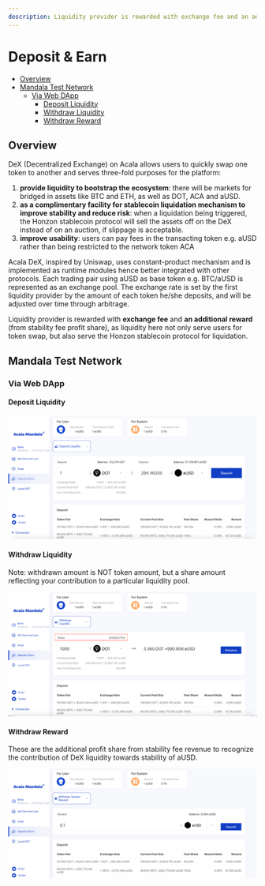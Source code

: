 ```yaml
---
description: Liquidity provider is rewarded with exchange fee and an additional reward.
---
```


# Deposit & Earn

* [Overview](https://wiki.acala.network/learn/basics/deposit-and-earn#overview)
* [Mandala Test Network](https://wiki.acala.network/learn/basics/deposit-and-earn#mandala-test-network)
  * [Via Web DApp](https://wiki.acala.network/learn/basics/deposit-and-earn#via-web-dapp)
    * [Deposit Liquidity](https://wiki.acala.network/learn/basics/deposit-and-earn#deposit-liquidity)
    * [Withdraw Liquidity](https://wiki.acala.network/learn/basics/deposit-and-earn#withdraw-liquidity)
    * [Withdraw Reward](https://wiki.acala.network/learn/basics/deposit-and-earn#withdraw-reward)

## Overview

DeX \(Decentralized Exchange\) on Acala allows users to quickly swap one token to another and serves three-fold purposes for the platform:

1. **provide liquidity to bootstrap the ecosystem**: there will be markets for bridged in assets like BTC and ETH, as well as DOT, ACA and aUSD.
2. **as a complimentary facility for stablecoin liquidation mechanism to improve stability and reduce risk**: when a liquidation being triggered, the Honzon stablecoin protocol will sell the assets off on the DeX instead of on an auction, if slippage is acceptable.
3. **improve usability**: users can pay fees in the transacting token e.g. aUSD rather than being restricted to the network token ACA

Acala DeX, inspired by Uniswap, uses constant-product mechanism and is implemented as runtime modules hence better integrated with other protocols. Each trading pair using aUSD as base token e.g. BTC/aUSD is represented as an exchange pool. The exchange rate is set by the first liquidity provider by the amount of each token he/she deposits, and will be adjusted over time through arbitrage.

Liquidity provider is rewarded with **exchange fee** and **an additional reward** \(from stability fee profit share\), as liquidity here not only serve users for token swap, but also serve the Honzon stablecoin protocol for liquidation.

## Mandala Test Network

### Via Web DApp

#### Deposit Liquidity

![Dapp](../../.gitbook/assets/depositearn_deposit.png)

#### Withdraw Liquidity

 Note: withdrawn amount is NOT token amount, but a share amount reflecting your contribution to a particular liquidity pool.

![](../../.gitbook/assets/depositearn_withdraw.png)

#### Withdraw Reward

 These are the additional profit share from stability fee revenue to recognize the contribution of DeX liquidity towards stability of aUSD.

![](../../.gitbook/assets/depositearn_reward.png)


